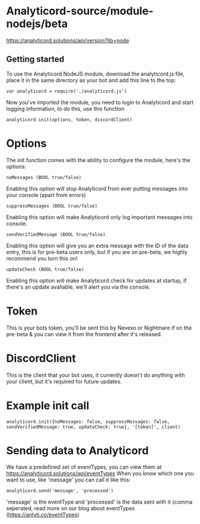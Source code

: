 # Analyticord-source/module-nodejs/beta
https://analyticord.solutions/api/version?lib=node

## Getting started
To use the Analyticord NodeJS module, download the analyticord.js file, place it in the same directory as your bot and add this line to the top:

```
var analyticord = require('./analyticord.js')
```
Now you've imported the module, you need to login to Analyticord and start logging information, to do this, use this function
```
analyticord.init(options, token, discordClient)
```
# Options
The init function comes with the ability to configure the module, here's the options:
```
noMessages (BOOL true/false)
```
Enabling this option will stop Analyticord from ever putting messages into your console (apart from errors)
```
suppressMessages (BOOL true/false)
```
Enabling this option will make Analyticord only log important messages into console.
```
sendVerifiedMessage (BOOL true/false)
```
Enabling this option will give you an extra message with the ID of the data entry, this is for pre-beta users only, but if you are on pre-beta, we highly recommend you turn this on!
```
updateCheck (BOOL true/false)
```
Enabling this option will make Analyticord check for updates at startup, if there's an update avaliable, we'll alert you via the console.

# Token
This is your bots token, you'll be sent this by Nevexo or Nightmare if on the pre-beta & you can view it from the frontend after it's released.

# DiscordClient
This is the client that your bot uses, it currently doesn't do anything with your client, but it's required for future updates.

# Example init call
```
analyticord.init({noMessages: false, suppressMessages: false, sendVerifiedMessage: true, updateCheck: true}, '[token]', client)
```

# Sending data to Analyticord

We have a predefined set of eventTypes, you can view them at https://analyticord.solutions/api/eventTypes
When you know which one you want to use, like 'message' you can call it like this:
```
analyticord.send('message', 'processed')
```
'message' is the eventType and 'processed' is the data sent with it (comma seperated, read more on our blog about eventTypes (https://anlyti.co/eventTypes)
